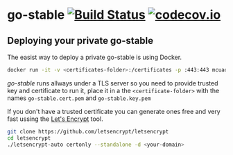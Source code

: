 # go-stable [![Build Status](https://travis-ci.org/mcuadros/go-stable.svg?branch=master)](https://travis-ci.org/mcuadros/go-stable) [![codecov.io](https://codecov.io/github/mcuadros/go-stable/coverage.svg?branch=master)](https://codecov.io/github/mcuadros/go-stable?branch=master) 


## Deploying your private go-stable

The easist way to deploy a private go-stable is using Docker.

```sh
docker run -it -v <certificates-folder>:/certificates -p :443:443 mcuadros/go-stable
```

*go-stable* runs allways under a TLS server so you need to provide trusted key and certificate to run it, place it in a the `<certificate-folder>` with the names `go-stable.cert.pem` and `go-stable.key.pem`

If you don't have a trusted certificate you can generate ones free and very fast ussing the [Let's Encrypt](https://letsencrypt.org/) tool. 

```sh
git clone https://github.com/letsencrypt/letsencrypt
cd letsencrypt
./letsencrypt-auto certonly --standalone -d <your-domain>
```
